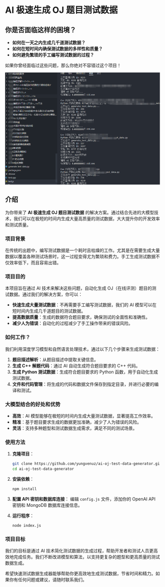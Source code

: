 # AI 极速生成 OJ 题目测试数据

## 你是否面临这样的困境？

- **如何在一天之内生成几千道测试数据？**
- **如何在短时间内确保测试数据的多样性和质量？**
- **如何避免繁琐的手工编写测试数据的过程？**

如果你曾经面临过这些问题，那么你绝对不容错过这个项目！

![test](test.png)

## 介绍

为你带来了 **AI 极速生成 OJ 题目测试数据** 的解决方案。通过结合先进的大模型技术，我们可以在极短的时间内生成大量高质量的测试数据，大大提升你的开发效率和测试质量。

### 项目背景

在传统的出题中，编写测试数据是一个耗时且枯燥的工作。尤其是在需要生成大量数据以覆盖各种测试场景时，这一过程变得尤为繁琐和费力。手工生成测试数据不仅效率低下，而且容易出错。

### 项目目的

本项目旨在通过 AI 技术来解决这些问题，自动化生成 OJ（在线评测）题目的测试数据。通过我们的解决方案，你可以：

- **快速生成大量测试数据**：不再需要手工编写测试数据，我们的 AI 模型可以在短时间内生成几千道题目的测试数据。
- **提高数据质量**：生成的数据符合题目要求，确保测试的全面性和准确性。
- **减少人为错误**：自动化的过程减少了手工操作带来的错误风险。

### 如何工作？

我们利用深度学习模型和自然语言处理技术，通过以下几个步骤来生成测试数据：

1. **题目描述解析**：从题目描述中提取关键信息。
2. **生成 C++ 解题代码**：通过 AI 自动生成符合题目要求的 C++ 代码。
3. **生成 Python 测试数据**：生成符合题目要求的 Python 函数，用于自动化生成测试数据。
4. **文件和代码管理**：将生成的代码和数据文件保存到指定目录，并进行必要的编译和测试。

### 大模型结合的好处和优势

- **高效**：AI 模型能够在极短的时间内生成大量测试数据，显著提高工作效率。
- **精准**：基于题目要求生成的数据更加准确，减少了人为错误的风险。
- **灵活**：支持多种题型和测试数据生成需求，满足不同的测试场景。

### 使用方法

1. **克隆项目**：
    ```bash
    git clone https://github.com/yungvenuz/ai-oj-test-data-generator.git
    cd ai-oj-test-data-generator
    ```

2. **安装依赖**：
    ```bash
    npm install
    ```

3. **配置 API 密钥和数据库连接**：
    编辑 `config.js` 文件，添加你的 OpenAI API 密钥和 MongoDB 数据库连接信息。

4. **运行程序**：
    ```bash
    node index.js
    ```

### 项目目标

我们的目标是通过 AI 技术简化测试数据的生成过程，帮助开发者和测试人员更高效地完成任务。我们不断改进模型和算法，以支持更复杂的题型和更高质量的测试数据生成。

希望快速测试数据生成器能够帮助你更高效地生成测试数据，节省时间和精力。如果你有任何问题或建议，请随时联系我们。
